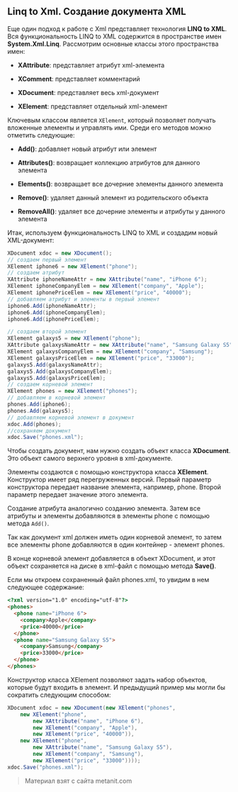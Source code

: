 ## Linq to Xml. Создание документа XML

Еще один подход к работе с Xml представляет технология **LINQ to XML**. Вся функциональность LINQ to XML содержится в пространстве имен **System.Xml.Linq**. Рассмотрим основные классы этого пространства имен:

- **XAttribute**: представляет атрибут xml-элемента

- **XComment**: представляет комментарий

- **XDocument**: представляет весь xml-документ

- **XElement**: представляет отдельный xml-элемент

Ключевым классом является `XElement`, который позволяет получать вложенные элементы и управлять ими. Среди его методов можно отметить следующие:

- **Add()**: добавляет новый атрибут или элемент

- **Attributes()**: возвращает коллекцию атрибутов для данного элемента

- **Elements()**: возвращает все дочерние элементы данного элемента 

- **Remove()**: удаляет данный элемент из родительского объекта

- **RemoveAll()**: удаляет все дочерние элементы и атрибуты у данного элемента

Итак, используем функциональность LINQ to XML и создадим новый XML-документ:

```cs
XDocument xdoc = new XDocument();
// создаем первый элемент
XElement iphone6 = new XElement("phone");
// создаем атрибут
XAttribute iphoneNameAttr = new XAttribute("name", "iPhone 6");
XElement iphoneCompanyElem = new XElement("company", "Apple");
XElement iphonePriceElem = new XElement("price", "40000");
// добавляем атрибут и элементы в первый элемент
iphone6.Add(iphoneNameAttr);
iphone6.Add(iphoneCompanyElem);
iphone6.Add(iphonePriceElem);

// создаем второй элемент
XElement galaxys5 = new XElement("phone");
XAttribute galaxysNameAttr = new XAttribute("name", "Samsung Galaxy S5");
XElement galaxysCompanyElem = new XElement("company", "Samsung");
XElement galaxysPriceElem = new XElement("price", "33000");
galaxys5.Add(galaxysNameAttr);
galaxys5.Add(galaxysCompanyElem);
galaxys5.Add(galaxysPriceElem);
// создаем корневой элемент
XElement phones = new XElement("phones");
// добавляем в корневой элемент
phones.Add(iphone6);
phones.Add(galaxys5);
// добавляем корневой элемент в документ
xdoc.Add(phones);
//сохраняем документ
xdoc.Save("phones.xml");
```

Чтобы создать документ, нам нужно создать объект класса **XDocument**. Это объект самого верхнего уровня в хml-документе.

Элементы создаются с помощью конструктора класса **XElement**. Конструктор имеет ряд перегруженных версий. Первый параметр конструктора передает название элемента, например, phone. Второй параметр передает значение этого элемента.

Создание атрибута аналогично созданию элемента. Затем все атрибуты и элементы добавляются в элементы phone с помощью метода `Add()`.

Так как документ xml должен иметь один корневой элемент, то затем все элементы phone добавляются в один контейнер - элемент phones.

В конце корневой элемент добавляется в объект XDocument, и этот объект сохраняется на диске в xml-файл с помощью метода **Save()**.

Если мы откроем сохраненный файл phones.xml, то увидим в нем следующее содержание:

```html
<?xml version="1.0" encoding="utf-8"?>
<phones>
  <phone name="iPhone 6">
    <company>Apple</company>
    <price>40000</price>
  </phone>
  <phone name="Samsung Galaxy S5">
    <company>Samsung</company>
    <price>33000</price>
  </phone>
</phones>
```

Конструктор класса XElement позволяют задать набор объектов, которые будут входить в элемент. И предыдущий пример мы могли бы сократить следующим способом:

```cs
XDocument xdoc = new XDocument(new XElement("phones",
    new XElement("phone",
        new XAttribute("name", "iPhone 6"),
        new XElement("company", "Apple"),
        new XElement("price", "40000")),
    new XElement("phone",
        new XAttribute("name", "Samsung Galaxy S5"),
        new XElement("company", "Samsung"),
        new XElement("price", "33000"))));
xdoc.Save("phones.xml");
```


> Материал взят с сайта metanit.com